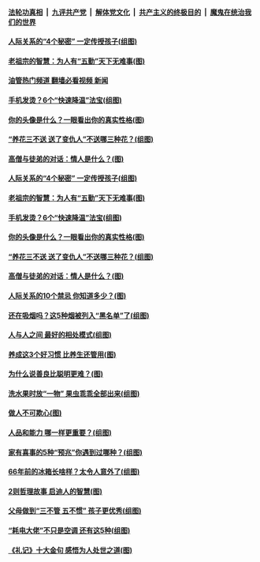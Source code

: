 ####  [法轮功真相](../../../../basic/blob/master/README.md?t=08220501) &nbsp;|&nbsp; [九评共产党](../../../../9ping.md/blob/master/README.md?t=08220501) &nbsp;|&nbsp; [解体党文化](../../../../jtdwh.md/blob/master/README.md?t=08220501)  &nbsp;|&nbsp; [共产主义的终极目的](../../../../gczydzjmd.md/blob/master/README.md?t=08220501) &nbsp;|&nbsp; [魔鬼在统治我们的世界](../../../../mgztzwmdsj.md/blob/master/README.md?t=08220501) 

#### [人际关系的“4个秘密” 一定传授孩子(组图)](../pages/p8/1014500.md?t=08220501) 

#### [老祖宗的智慧：为人有“五勤”天下无难事(图)](../pages/p8/1014789.md?t=08220501) 

#### [油管热门频道 翻墙必看视频 新闻](http://45.76.130.85:81/youtube.html?08220501)

#### [手机发烫？6个“快速降温”法宝(组图)](../pages/p8/1014732.md?t=08220501) 

#### [你的头像是什么？一眼看出你的真实性格(图)](../pages/p8/1014730.md?t=08220501) 

#### [“养花三不送 送了变仇人”不送哪三种花？(组图)](../pages/p8/1014446.md?t=08220501) 

#### [高僧与徒弟的对话：情人是什么？(图)](../pages/p8/998280.md?t=08220501) 

#### [人际关系的“4个秘密” 一定传授孩子(组图)](../pages/p8/1014500.md?t=08220501) 

#### [老祖宗的智慧：为人有“五勤”天下无难事(图)](../pages/p8/1014789.md?t=08220501) 

#### [手机发烫？6个“快速降温”法宝(组图)](../pages/p8/1014732.md?t=08220501) 

#### [你的头像是什么？一眼看出你的真实性格(图)](../pages/p8/1014730.md?t=08220501) 

#### [“养花三不送 送了变仇人”不送哪三种花？(组图)](../pages/p8/1014446.md?t=08220501) 

#### [高僧与徒弟的对话：情人是什么？(图)](../pages/p8/998280.md?t=08220501) 

#### [人际关系的10个禁忌 你知道多少？(图)](../pages/p8/1014666.md?t=08220501) 

#### [还在吸烟吗？这5种烟被列入“黑名单”了(组图)](../pages/p8/1013900.md?t=08220501) 

#### [人与人之间 最好的相处模式(组图)](../pages/p8/1014595.md?t=08220501) 

#### [养成这3个好习惯 比养生还管用(图)](../pages/p8/1014587.md?t=08220501) 

#### [为什么说善良比聪明更难？(图)](../pages/p8/1014124.md?t=08220501) 

#### [洗水果时放“一物” 果虫乖乖全部出来(组图)](../pages/p8/1013967.md?t=08220501) 

#### [做人不可欺心(图)](../pages/p8/1014125.md?t=08220501) 

#### [人品和能力 哪一样更重要？(组图)](../pages/p8/1014497.md?t=08220501) 

#### [家有喜事的5种“预兆”你遇到过哪种？(组图)](../pages/p8/1013968.md?t=08220501) 

#### [66年前的冰箱长啥样？太令人意外了(组图)](../pages/p8/1014243.md?t=08220501) 

#### [2则哲理故事 启迪人的智慧(图)](../pages/p8/1014116.md?t=08220501) 

#### [父母做到“三不管 五不惯” 孩子更优秀(组图)](../pages/p8/1010933.md?t=08220501) 

#### [“耗电大佬”不只是空调 还有这5种(组图)](../pages/p8/1013775.md?t=08220501) 

#### [《礼记》十大金句 感悟为人处世之道(图)](../pages/p8/1014330.md?t=08220501) 

<img src='http://gfw-breaker.win/goodnews/indexes/p8.md' width='0px' height='0px'/>
